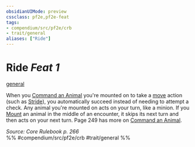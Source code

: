 ```yaml
---
obsidianUIMode: preview
cssclass: pf2e,pf2e-feat
tags:
- compendium/src/pf2e/crb
- trait/general
aliases: ["Ride"]
---
```

# Ride  *Feat 1*  
[general](../../Rules/traits/general.md)  


When you [Command an Animal](../../Rules/actions/command-an-animal.md) you're mounted on to take a [move](../../Rules/traits/move.md) action (such as [Stride](../../Rules/actions/stride.md)), you automatically succeed instead of needing to attempt a check. Any animal you're mounted on acts on your turn, like a minion. If you [Mount](../../Rules/actions/mount.md) an animal in the middle of an encounter, it skips its next turn and then acts on your next turn. Page 249 has more on [Command an Animal](../../Rules/actions/command-an-animal.md).

*Source: Core Rulebook p. 266*  
%% #compendium/src/pf2e/crb #trait/general %%